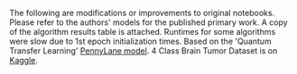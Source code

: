 The following are modifications or improvements to original notebooks. Please refer to the authors' models for the published primary work. A copy of the algorithm results table is attached. Runtimes for some algorithms were slow due to 1st epoch initialization times. 
Based on the 'Quantum Transfer Learning' [PennyLane model](https://pennylane.ai/qml/demos/tutorial_quantum_transfer_learning). 4 Class Brain Tumor Dataset is on [Kaggle](https://www.kaggle.com/datasets/masoudnickparvar/brain-tumor-mri-dataset).
